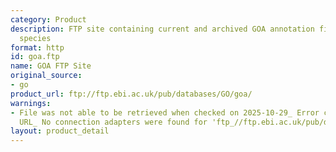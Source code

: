 ```yaml
---
category: Product
description: FTP site containing current and archived GOA annotation files for all
  species
format: http
id: goa.ftp
name: GOA FTP Site
original_source:
- go
product_url: ftp://ftp.ebi.ac.uk/pub/databases/GO/goa/
warnings:
- File was not able to be retrieved when checked on 2025-10-29_ Error connecting to
  URL_ No connection adapters were found for 'ftp_//ftp.ebi.ac.uk/pub/databases/GO/goa/'
layout: product_detail
---
```

